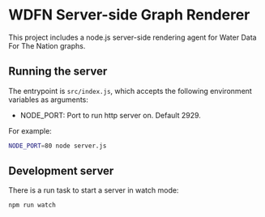 # WDFN Server-side Graph Renderer

This project includes a node.js server-side rendering agent for Water Data For
The Nation graphs.

## Running the server

The entrypoint is `src/index.js`, which accepts the following environment
variables as arguments:

- NODE_PORT: Port to run http server on. Default 2929.

For example:

```bash
NODE_PORT=80 node server.js
```

## Development server

There is a run task to start a server in watch mode:

```bash
npm run watch
```
